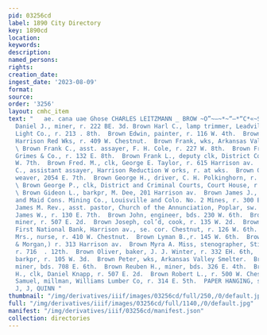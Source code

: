 ```yaml
---
pid: 03256cd
label: 1890 City Directory
key: 1890cd
location: 
keywords: 
description: 
named_persons: 
rights: 
creation_date: 
ingest_date: '2023-08-09'
format: 
source: 
order: '3256'
layout: cmhc_item
text: "   ae. cana uae Ghose CHARLES LEITZMANN _ BROW ~O”~—~*~“—*“C*«~SRROS  Brown
  Daniel J., miner, r. 222 BE. 3d. Brown Harl C., lamp trimmer, Leadville Electric
  Light Co., r. 213 . 8th.  Brown Edwin, painter, r. 116 W. 4th.  Brown Frank, lab,
  Harrison Red Wks, r. 409 W. Chestnut.  Brown Frank, wks, Arkansas Valley Smelter.
  \ Brown Frank C., asst. assayer, F. H. Cole, r. 227 W. 8th.  Brown Frank E., driver,
  Grimes & Co., r. 132 E. 8th.  Brown Frank L., deputy clk, District Court, r. 304
  W. 7th.  Brown Fred. M., clk, George E. Taylor, r. 615 Harrison av.  Brown Frederick
  C., assistant assayer, Harrison Reduction W orks, r. at wks.  Brown George, cerpet
  weaver, 2054 E. 7th.  Brown George H., driver, C. H. Polkinghorn, r. 130 E. 7th.
  \ Brown George P., clk, District and Criminal Courts, Court House, r. 304 W. 7th.
  \ Brown Gideon L., barkpr, M. Dee, 201 Harrison av.  Brown James J., supt, Henriett
  and Maid Cons. Mining Co., Louisville and Colo. No. 2 Mines, r. 300 E. 7th.  Brown
  James M. Rev., asst. pastor, Church of the Annunciation, Poplar, sw. cor. 7th.  Brown
  James W., r. 130 E. 7th.  Brown John, engineer, bds. 230 W. 6th.  Brown Joseph,
  miner, r. 507 E. 2d.  Brown Joseph, col’d, cook, r. 135 W. 2d.  Brown J. Sam., receiver,
  First National Bank, Harrison av., se. cor. Chestnut, r. 126 W. 6th.  Brown Lucinda
  Mrs., nurse, r. 410 W. Chestnut.  Brown Lyman B.,r. 145 W. 6th.  Brown L. E., (Brown
  & Morgan,) r. 313 Harrison av.  Brown Myra A. Miss, stenographer, Stickley & Shaw,
  r. 716  . 12th.  Brown Oliver, baker, J. J. Winter, r. 332 EH. 6th,  Brown O.L.,
  barkpr, r. 105 W. 3d.  Brown Peter, wks, Arkansas Valley Smelter.  Brown, Ralph,
  miner, bds. 708 E. 6th.  Brown Reuben H., miner, bds. 326 E. 4th.  Brown Robert
  H., clk, Daniel Knapp, r. 507 E. 2d.  Brown Robert L., r. 500 W. Chestnut.  Brown
  Samuel, millman, Williams Lumber Co, r. 314 E. 5th.  PAPER HANGING, sasr eters sr.
  J, J, QUINN "
thumbnail: "/img/derivatives/iiif/images/03256cd/full/250,/0/default.jpg"
full: "/img/derivatives/iiif/images/03256cd/full/1140,/0/default.jpg"
manifest: "/img/derivatives/iiif/03256cd/manifest.json"
collection: directories
---
```

